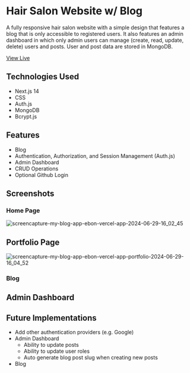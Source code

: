 # Hair Salon Website w/ Blog

A fully responsive hair salon website with a simple design that features a blog that is only accessible to registered users. It also features an admin dashboard in which only admin users can manage (create, read, update, delete) users and posts. User and post data are stored in MongoDB.

[View Live](https://my-blog-app-ebon.vercel.app)

## Technologies Used
- Next.js 14
- CSS
- Auth.js
- MongoDB
- Bcrypt.js


## Features
- Blog
- Authentication, Authorization, and Session Management (Auth.js)
- Admin Dashboard
- CRUD Operations
- Optional Github Login


## Screenshots
### Home Page
![screencapture-my-blog-app-ebon-vercel-app-2024-06-29-16_02_45](https://github.com/lizmery/my-blog-app/assets/78451440/c4d4e231-1254-42cd-9457-28f4b3d77122)

## Portfolio Page
![screencapture-my-blog-app-ebon-vercel-app-portfolio-2024-06-29-16_04_52](https://github.com/lizmery/my-blog-app/assets/78451440/cac30fa4-c930-4ed2-a328-b6fde121248e)

### Blog



## Admin Dashboard



## Future Implementations
- Add other authentication providers (e.g. Google)
- Admin Dashboard
    - Ability to update posts
    - Ability to update user roles
    - Auto generate blog post slug when creating new posts
- Blog
